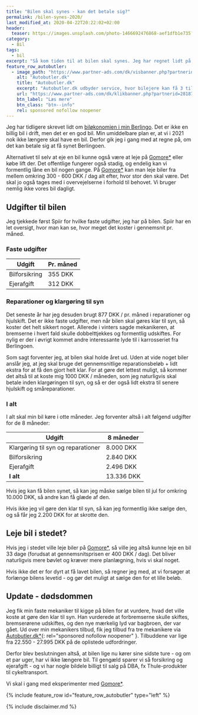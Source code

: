 ```yaml
---
title: "Bilen skal synes - kan det betale sig?"
permalink: /bilen-synes-2020/
last_modified_at: 2020-04-22T20:22:02+02:00
header:
  teaser: https://images.unsplash.com/photo-1466692476868-aef1dfb1e735?ixlib=rb-1.2.1&ixid=eyJhcHBfaWQiOjEyMDd9&auto=format&fit=crop&w=400&q=80
category:
  - Bil
tags:
  - bil
excerpt: "Så kom tiden til at bilen skal synes. Jeg har regnet lidt på om det kan betale sig at få den synet?"
feature_row_autobutler:
  - image_path: "https://www.partner-ads.com/dk/visbanner.php?partnerid=28187&bannerid=49818"
    alt: "Autobutler.dk"
    title: "Autobutler.dk"
    excerpt: "Autobutler.dk udbyder service, hvor bilejere kan få 3 tilbud fra udvalgte værksteder. Autobutler.dk fokuserer på at det skal være nemt, trygt og til en gennemskuelig pris at få sin bil lavet."
    url: "https://www.partner-ads.com/dk/klikbanner.php?partnerid=28187&bannerid=49818"
    btn_label: "Læs mere"
    btn_class: "btn--info"
    rel: sponsored nofollow noopener
---
```


Jeg har tidligere skrevet lidt om [biløkonomien i min Berlingo](/bilokonomi/). Det er ikke en billig bil i drift, men det er en god bil. Min umiddelbare plan er, at vi i 2021 nok ikke længere skal have en bil. Derfor gik jeg i gang med at regne på, om det kan betale sig at få synet Berlingoen.

Alternativet til selv at eje en bil kunne også være at leje på [Gomore\*](/go/gomore/) eller købe lift der. Det offentlige fungerer også stadig, og endelig kan vi formentlig låne en bil nogen gange. På [Gomore\*](/go/gomore/) kan man leje biler fra mellem omkring 300 - 600 DKK / dag alt efter, hvor stor den skal være. Det skal jo også tages med i overvejelserne i forhold til behovet. Vi bruger nemlig ikke vores bil dagligt.

## Udgifter til bilen

Jeg tjekkede først Spiir for hvilke faste udgifter, jeg har på bilen. Spiir har en let oversigt, hvor man kan se, hvor meget det koster i gennemsnit pr. måned.

### Faste udgifter

| Udgift        | Pr. måned |
|---------------|-----------|
| Bilforsikring | 355 DKK   |
| Ejerafgift    | 312 DKK   |

### Reparationer og klargøring til syn

Det seneste år har jeg desuden brugt 877 DKK / pr. måned i reparationer og hjulskift. Det er ikke faste udgifter, men når bilen skal gøres klar til syn, så koster det helt sikkert noget. Allerede i vinters sagde mekanikeren, at bremserne i hvert fald skulle dobbelttjekkes og formentlig udskiftes. For nylig er der i øvrigt kommet andre interessante lyde til i karrosseriet fra Berlingoen.

Som sagt forventer jeg, at bilen skal holde året ud. Uden at vide noget biler anslår jeg, at jeg skal bruge det gennemsnitlige reparationsbeløb + lidt ekstra for at få den gjort helt klar. For at gøre det lettest muligt, så kommer det altså til at koste mig 1000 DKK / måneden, som jeg naturligvis skal betale inden klargøringen til syn, og så er der også lidt ekstra til senere hjulskift og småreparationer.

### I alt

I alt skal min bil køre i otte måneder. Jeg forventer altså i alt følgend udgifter for de 8 måneder:

| Udgift                             | 8 måneder  |
|------------------------------------|------------|
| Klargøring til syn og reparationer | 8.000 DKK  |
| Bilforsikring                      | 2.840 DKK  |
| Ejerafgift                         | 2.496 DKK  |
| **I alt**                          | 13.336 DKK |

Hvis jeg kan få bilen synet, så kan jeg måske sælge bilen til jul for omkring 10.000 DKK, så andre kan få glæde af den.

Hvis ikke jeg vil gøre den klar til syn, så kan jeg formentlig ikke sælge den, og så får jeg 2.200 DKK for at skrotte den.

## Leje bil i stedet?

Hvis jeg i stedet ville leje biler på [Gomore\*](/go/gomore/), så ville jeg altså kunne leje en bil 33 dage (forudsat at gennemsnitsprisen er 400 DKK / dag). Det bliver naturligvis mere bøvlet og kræver mere planlægning, hvis vi skal noget.

Hvis ikke det er for dyrt at få lavet bilen, så regner jeg med, at vi forsøger at forlænge bilens levetid - og gør det muligt at sælge den for et lille beløb.

## Update - dødsdommen

Jeg fik min faste mekaniker til kigge på bilen for at vurdere, hvad det ville koste at gøre den klar til syn. Han vurderede at forbremserne skulle skiftes, bremserørene udskiftes, og den nye mærkelig lyd var bagbroen, der var gået. Ud over min mekanikers tilbud, fik jeg tilbud fra tre mekanikere via [Autobutler.dk\*](https://www.partner-ads.com/dk/klikbanner.php?partnerid=28187&bannerid=59707){: rel="sponsored nofollow noopener" }. Tilbuddene var lige fra 22.550 - 27.995 DKK på de oplistede udfordringer.

Derfor blev beslutningen altså, at bilen lige nu kører sine sidste ture - og om et par uger, har vi ikke længere bil. Til gengæld sparer vi så forsikring og ejerafgift - og vi har nogle bildele billigt til salg på DBA, fx Thule-produkter til cykeltransport.

Vi skal i gang med eksperimenter med [Gomore\*](/go/gomore/).

{% include feature_row id="feature_row_autobutler" type="left" %}

{% include disclaimer.md %}
